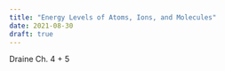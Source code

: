 ```yaml
---
title: "Energy Levels of Atoms, Ions, and Molecules"
date: 2021-08-30
draft: true
---
```


Draine Ch. 4 + 5

